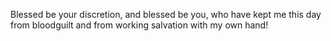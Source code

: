 Blessed be your discretion, and blessed be you, who have kept me this day from bloodguilt and from working salvation with my own hand!
